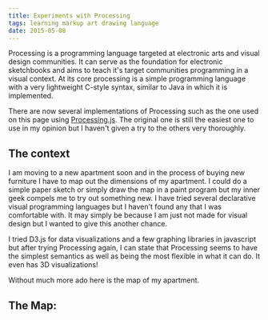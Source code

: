 ```yaml
---
title: Experiments with Processing
tags: learning markup art drawing language
date: 2015-05-08
---
```


Processing is a programming language targeted at electronic arts and visual design communities.
It can serve as the foundation for electronic sketchbooks and aims to teach it's target communities
programming in a visual context. At its core processing is a simple programming language with a very
lightweight C-style syntax, similar to Java in which it is implemented.

There are now several implementations of Processing such as the one used on this page using
[Processing.js](http://processingjs.org/). The original one is still the easiest one to use
in my opinion but I haven't given a try to the others very thoroughly.

## The context

I am moving to a new apartment soon and in the process of buying new furniture I have to map out the dimensions
of my apartment. I could do a simple paper sketch or simply draw the map in a paint program but my inner geek
compels me to try out something new. I have tried several declarative visual programming languages but I haven't
found any that I was comfortable with. It may simply be because I am just not made for visual design but I wanted to
give this another chance.

I tried D3.js for data visualizations and a few graphing libraries in javascript but after trying Processing again,
I can state that Processing seems to have the simplest semantics as well as being the most flexible in what it can do.
It even has 3D visualizations!

Without much more ado here is the map of my apartment.

## The Map:

<script src="/js/processing.js"></script>
<script type="text/processing" data-processing-target="mycanvas">
PFont f;

void setup() {
  size(1000, 800);
  f = createFont("Arial",16,true);
}

void draw() {
  textFont(f,12);
  // start with the door
  line(10, 300, 400, 300);
  line(10, 300, 10, 310);
  rect(10, 310, 3, 30);
  line(10, 340, 10, 350);
  text("Front Door",11,325);
  line(10,350,300,350);
  text("258x115",125,320);

  // kitchen
  line(260,300, 260,80);
  line(260,80, 400,80);
  line(400,80, 400,300);
  rect(315, 300, 30,3);
  text("Kitchen", 300, 200);
  text("170", 410,190);

  // kitchen column
  line(400,275, 380,275);
  line(380,300, 380,275);

  // bathroom
  line(220,350, 220,500);
  line(220,500, 300, 500);
  line(300,500, 300,350);
  rect(245,350, 30,3);

  // bedroom
  line(300,350, 300,640);
  line(300,640, 500,640);
  line(500,640, 500,350);
  text("Bedroom", 370, 470);
  text("208",380,625);
  text("287", 475,500);

  // living room
  line(400,80, 835,80);
  line(835,80, 835,350);
  line(835,350, 500,350);
  text("Living room", 550, 200);
  text("435", 570, 95);
  text("305", 805, 170);
  text("142", 800, 345);
  text("235",600,345);

  // tv stand
  rect(720,350, 60,6);
  text("TV Stand", 750, 370);

  // balcony door
  rect(835,100, 3,30);

  // window
  rect(835,180, 4,150);
}
</script>

<canvas id="mycanvas"></canvas>
